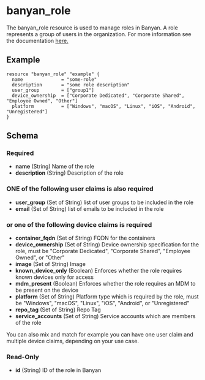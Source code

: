 # banyan_role

The banyan_role resource is used to manage roles in Banyan. A role represents a group of users in the organization. For more information see the documentation [here.](https://docs.banyanops.com/docs/feature-guides/administer-security-policies/roles/manage-roles/)

## Example
```hcl
resource "banyan_role" "example" {
  name              = "some-role"
  description       = "some role description"
  user_group        = ["group1"]
  device_ownership  = ["Corporate Dedicated", "Corporate Shared", "Employee Owned", "Other"]
  platform          = ["Windows", "macOS", "Linux", "iOS", "Android", "Unregistered"]
}
```
<!-- schema generated by tfplugindocs -->
## Schema

### Required

- **name** (String) Name of the role
- **description** (String) Description of the role

### **ONE** of the following user claims is also required
- **user_group** (Set of String) list of user groups to be included in the role
- **email** (Set of String) list of emails to be included in the role

### or one of the following device claims is required

- **container_fqdn** (Set of String) FQDN for the containers
- **device_ownership** (Set of String) Device ownership specification for the role, must be "Corporate Dedicated", "Corporate Shared", "Employee Owned", or "Other"
- **image** (Set of String) Image
- **known_device_only** (Boolean) Enforces whether the role requires known devices only for access
- **mdm_present** (Boolean) Enforces whether the role requires an MDM to be present on the device
- **platform** (Set of String) Platform type which is required by the role, must be "Windows", "macOS", "Linux", "iOS", "Android", or "Unregistered"
- **repo_tag** (Set of String) Repo Tag
- **service_accounts** (Set of String) Service accounts which are members of the role

You can also mix and match for example you can have one user claim and multiple device claims, depending on your use case.

### Read-Only

- **id** (String) ID of the role in Banyan

